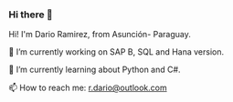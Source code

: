 ### Hi there 👋

<!--
**ramirezdario/ramirezdario** is a ✨ _special_ ✨ repository because its `README.md` (this file) appears on your GitHub profile.

Here are some ideas to get you started:

- 🔭 I’m currently working on ...
- 🌱 I’m currently learning ...
- 👯 I’m looking to collaborate on ...
- 🤔 I’m looking for help with ...
- 💬 Ask me about ...
- 📫 How to reach me: ...
- 😄 Pronouns: ...
- ⚡ Fun fact: ...
-->
Hi! I'm Dario Ramirez, from Asunción- Paraguay.

🔭 I’m currently working on SAP B, SQL and Hana version.

🌱 I’m currently learning about Python and C#.

📫 How to reach me: r.dario@outlook.com
